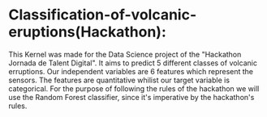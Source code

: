 # Classification-of-volcanic-eruptions(Hackathon):

This Kernel was made for the Data Science project of the "Hackathon Jornada de Talent Digital". It aims to predict 5 different classes of volcanic erruptions. Our independent variables are 6 features which represent the sensors. The features are quantitative whilist our target variable is categorical. For the purpose of following the rules of the hackathon we will use the Random Forest classifier, since it's imperative by the hackathon's rules. 

